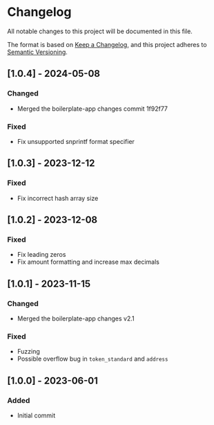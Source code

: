 # Changelog

All notable changes to this project will be documented in this file.

The format is based on [Keep a Changelog](https://keepachangelog.com/en/1.0.0/),
and this project adheres to [Semantic Versioning](https://semver.org/spec/v2.0.0.html).

## [1.0.4] - 2024-05-08

### Changed

- Merged the boilerplate-app changes commit 1f92f77

### Fixed

- Fix unsupported snprintf format specifier

## [1.0.3] - 2023-12-12

### Fixed

- Fix incorrect hash array size

## [1.0.2] - 2023-12-08

### Fixed

- Fix leading zeros
- Fix amount formatting and increase max decimals

## [1.0.1] - 2023-11-15

### Changed

- Merged the boilerplate-app changes v2.1

### Fixed

- Fuzzing
- Possible overflow bug in `token_standard` and `address`

## [1.0.0] - 2023-06-01

### Added

- Initial commit
